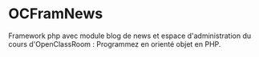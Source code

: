# OCFramNews
Framework php avec module blog de news et espace d'administration
du cours d'OpenClassRoom : Programmez en orienté objet en PHP.
